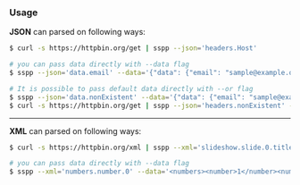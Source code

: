 ### Usage

**JSON** can parsed on following ways:

```bash
$ curl -s https://httpbin.org/get | sspp --json='headers.Host'

# you can pass data directly with --data flag
$ sspp --json='data.email' --data='{"data": {"email": "sample@example.org"}}'

# It is possible to pass default data directly with --or flag
$ sspp --json='data.nonExistent' --data='{"data": {"email": "sample@example.org"}}' --or="nil"
$ curl -s https://httpbin.org/get | sspp --json='headers.nonExistent' --or="nil"
```
---

**XML** can parsed on following ways:

```bash
$ curl -s https://httpbin.org/xml | sspp --xml='slideshow.slide.0.title'

# you can pass data directly with --data flag
$ sspp --xml='numbers.number.0' --data='<numbers><number>1</number><number>2</number></numbers>'
```
